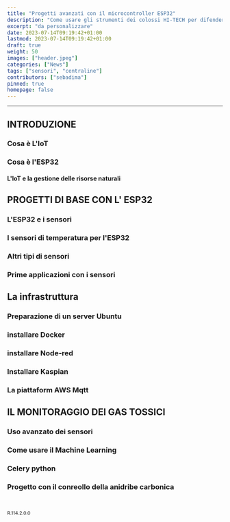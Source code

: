 ```yaml
---
title: "Progetti avanzati con il microcontroller ESP32"
description: "Come usare gli strumenti dei colossi HI-TECH per difendere il nostro Ambiente"
excerpt: "da personalizzare"
date: 2023-07-14T09:19:42+01:00
lastmod: 2023-07-14T09:19:42+01:00
draft: true
weight: 50
images: ["header.jpeg"]
categories: ["News"]
tags: ["sensori", "centraline"]
contributors: ["sebadima"]
pinned: true
homepage: false
---
```




<hr>

## INTRODUZIONE
### Cosa è L'IoT
### Cosa è l'ESP32
#### L'IoT e la gestione delle risorse naturali

## PROGETTI DI BASE CON L' ESP32
### L'ESP32 e i sensori
### I sensori di temperatura per l'ESP32
### Altri tipi di sensori 
### Prime applicazioni con i sensori

## La infrastruttura
### Preparazione di un server Ubuntu
### installare Docker
### installare Node-red
### Installare Kaspian
### La piattaform AWS Mqtt

## IL MONITORAGGIO DEI GAS TOSSICI
### Uso avanzato dei sensori
### Come usare il Machine Learning
### Celery python
### Progetto con il conreollo della anidribe carbonica

<br>

<p style="font-size: 11px;">R.114.2.0.0</p
